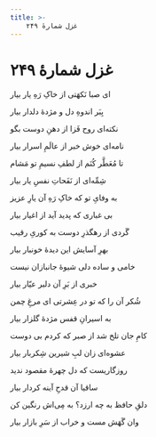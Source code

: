```yaml
---
title: >-
    غزل شمارهٔ ۲۴۹
---
```

# غزل شمارهٔ ۲۴۹

<div class="b" id="bn1"><div class="m1"><p>ای صبا نَکهَتی از خاکِ رَهِ یار بیار</p></div>
<div class="m2"><p>بِبَر اندوهِ دل و مژدهٔ دلدار بیار</p></div></div>
<div class="b" id="bn2"><div class="m1"><p>نکته‌ای روح فَزا از دهنِ دوست بگو</p></div>
<div class="m2"><p>نامه‌ای خوش خبر از عالَمِ اسرار بیار</p></div></div>
<div class="b" id="bn3"><div class="m1"><p>تا مُعَطَّر کُنَم از لطفِ نسیمِ تو مَشام</p></div>
<div class="m2"><p>شِمِّه‌ای از نَفَحاتِ نفسِ یار بیار</p></div></div>
<div class="b" id="bn4"><div class="m1"><p>به وفایِ تو که خاکِ رَهِ آن یارِ عزیز</p></div>
<div class="m2"><p>بی غباری که پدید آید از اغیار بیار</p></div></div>
<div class="b" id="bn5"><div class="m1"><p>گَردی از رهگذرِ دوست به کوریِ رقیب</p></div>
<div class="m2"><p>بهرِ آسایش این دیدهٔ خونبار بیار</p></div></div>
<div class="b" id="bn6"><div class="m1"><p>خامی و ساده دلی شیوهٔ جانبازان نیست</p></div>
<div class="m2"><p>خبری از بَرِ آن دلبر عیّار بیار</p></div></div>
<div class="b" id="bn7"><div class="m1"><p>شُکر آن را که تو در عِشرتی ای مرغِ چمن</p></div>
<div class="m2"><p>به اسیرانِ قفس مژدهٔ گلزار بیار</p></div></div>
<div class="b" id="bn8"><div class="m1"><p>کامِ جان تلخ شد از صبر که کردم بی دوست</p></div>
<div class="m2"><p>عشوه‌ای زان لبِ شیرین شِکربار بیار</p></div></div>
<div class="b" id="bn9"><div class="m1"><p>روزگاریست که دل چهرهٔ مقصود ندید</p></div>
<div class="m2"><p>ساقیا آن قدحِ آینه کردار بیار</p></div></div>
<div class="b" id="bn10"><div class="m1"><p>دلقِ حافظ به چه ارزد؟ به مِی‌اش رنگین کن</p></div>
<div class="m2"><p>وان گَهَش مست و خراب از سَرِ بازار بیار</p></div></div>